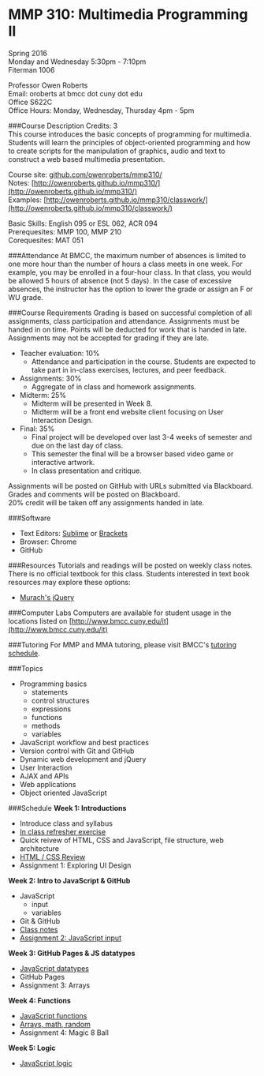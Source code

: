 # MMP 310: Multimedia Programming II

Spring 2016  
Monday and Wednesday 5:30pm - 7:10pm  
Fiterman 1006

Professor Owen Roberts  
Email: oroberts at bmcc dot cuny dot edu  
Office S622C  
Office Hours: Monday, Wednesday, Thursday 4pm - 5pm  

###Course Description
Credits: 3  
This course introduces the basic concepts of programming for multimedia. Students will learn the principles of object-oriented programming and how to create scripts for the manipulation of graphics, audio and text to construct a web based multimedia presentation.

Course site: [github.com/owenroberts/mmp310/](https://github.com/owenroberts/mmp310/)  
Notes: [http://owenroberts.github.io/mmp310/](http://owenroberts.github.io/mmp310/)  
Examples: [http://owenroberts.github.io/mmp310/classwork/](http://owenroberts.github.io/mmp310/classwork/)  

Basic Skills: English 095 or ESL 062, ACR 094  
Prerequesites: MMP 100, MMP 210  
Corequesites: MAT 051

###Attendance
At BMCC, the maximum number of absences is limited to one more hour than the number of hours a class meets in one week. For example, you may be enrolled in a four-hour class. In that class, you would be allowed 5 hours of absence (not 5 days). In the case of excessive absences, the instructor has the option to lower the grade or assign an F or WU grade.

###Course Requirements
Grading is based on successful completion of all assignments, class participation and attendance. Assignments must be handed in on time. Points will be deducted for work that is handed in late. Assignments may not be accepted for grading if they are late.

- Teacher evaluation: 10%
	- Attendance and participation in the course. Students are expected to take part in in-class exercises, lectures, and peer feedback.
- Assignments: 30%
	- Aggregate of in class and homework assignments.
- Midterm: 25%
	- Midterm will be presented in Week 8.
	- Midterm will be a front end website client focusing on User Interaction Design.
- Final: 35%
	- Final project will be developed over last 3-4 weeks of semester and due on the last day of class.
	- This semester the final will be a browser based video game or interactive artwork.
	- In class presentation and critique.

Assignments will be posted on GitHub with URLs submitted via Blackboard.  Grades and comments will be posted on Blackboard.  
20% credit will be taken off any assignments handed in late.

###Software
- Text Editors: [Sublime](http://www.sublimetext.com/3) or [Brackets](http://brackets.io/)
- Browser: Chrome
- GitHub

###Resources
Tutorials and readings will be posted on weekly class notes.
There is no official textbook for this class.
Students interested in text book resources may explore these options:
- [Murach's jQuery](https://www.murach.com/shop/murach-s-jquery-detail)


###Computer Labs
Computers are available for student usage in the locations listed on [http://www.bmcc.cuny.edu/it](http://www.bmcc.cuny.edu/it)

###Tutoring
For MMP and MMA tutoring, please visit BMCC's [tutoring schedule](http://www.bmcc.cuny.edu/lrc/schedule.jsp).

###Topics
- Programming basics
	- statements
	- control structures
	- expressions
	- functions
	- methods
	- variables
- JavaScript workflow and best practices
- Version control with Git and GitHub
- Dynamic web development and jQuery
- User Interaction
- AJAX and APIs
- Web applications
- Object oriented JavaScript

###Schedule
**Week 1: Introductions**
- Introduce class and syllabus
- [In class refresher exercise](https://github.com/owenroberts/mmp310/tree/master/week1)
- Quick reivew of HTML, CSS and JavaScript, file structure, web architecture
- [HTML / CSS Review](https://owenroberts.github.io/mmp310/week1/index.html)
- Assignment 1: Exploring UI Design

**Week 2: Intro to JavaScript & GitHub**
- JavaScript 
	- input
	- variables
- Git & GitHub
- [Class notes](https://owenroberts.github.io/mmp310/week2/index.html)
- [Assignment 2: JavaScript input](https://github.com/owenroberts/mmp310/tree/master/week2)

**Week 3: GitHub Pages & JS datatypes**
- [JavaScript datatypes](https://owenroberts.github.io/mmp310/week3/index.html)
- GitHub Pages
- Assignment 3: Arrays

**Week 4: Functions**
- [JavaScript functions](https://owenroberts.github.io/mmp310/week4/index.html)
- [Arrays, math, random](https://owenroberts.github.io/mmp310/week4/arrays.html)
- Assignment 4: Magic 8 Ball

**Week 5: Logic**
- [JavaScript logic](https://owenroberts.github.io/mmp310/week4/index.html)